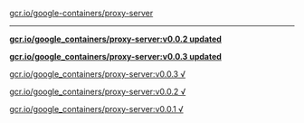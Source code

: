 [gcr.io/google-containers/proxy-server](https://hub.docker.com/r/sqeven/proxy-server/tags/) 

----
**[gcr.io/google_containers/proxy-server:v0.0.2 updated](https://hub.docker.com/r/sqeven/proxy-server/tags/)**

**[gcr.io/google_containers/proxy-server:v0.0.3 updated](https://hub.docker.com/r/sqeven/proxy-server/tags/)**

[gcr.io/google_containers/proxy-server:v0.0.3 √](https://hub.docker.com/r/sqeven/proxy-server/tags/)

[gcr.io/google_containers/proxy-server:v0.0.2 √](https://hub.docker.com/r/sqeven/proxy-server/tags/)

[gcr.io/google_containers/proxy-server:v0.0.1 √](https://hub.docker.com/r/sqeven/proxy-server/tags/)

